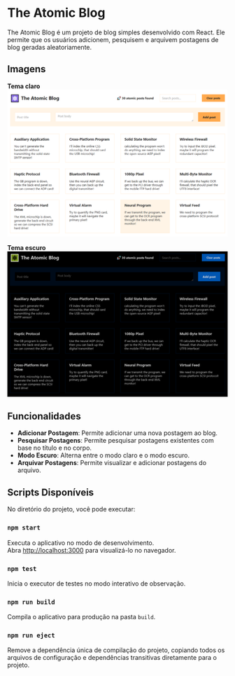 # The Atomic Blog

The Atomic Blog é um projeto de blog simples desenvolvido com React. Ele permite que os usuários adicionem, pesquisem e arquivem postagens de blog geradas aleatoriamente.

## Imagens

**Tema claro**
![Imagem tema claro](./public/blog-w.PNG)

**Tema escuro**
![Imagem tema escuro](./public/blog-b.PNG)

## Funcionalidades

- **Adicionar Postagem**: Permite adicionar uma nova postagem ao blog.
- **Pesquisar Postagens**: Permite pesquisar postagens existentes com base no título e no corpo.
- **Modo Escuro**: Alterna entre o modo claro e o modo escuro.
- **Arquivar Postagens**: Permite visualizar e adicionar postagens do arquivo.

## Scripts Disponíveis

No diretório do projeto, você pode executar:

### `npm start`

Executa o aplicativo no modo de desenvolvimento.\
Abra [http://localhost:3000](http://localhost:3000) para visualizá-lo no navegador.

### `npm test`

Inicia o executor de testes no modo interativo de observação.

### `npm run build`

Compila o aplicativo para produção na pasta `build`.

### `npm run eject`

Remove a dependência única de compilação do projeto, copiando todos os arquivos de configuração e dependências transitivas diretamente para o projeto.
